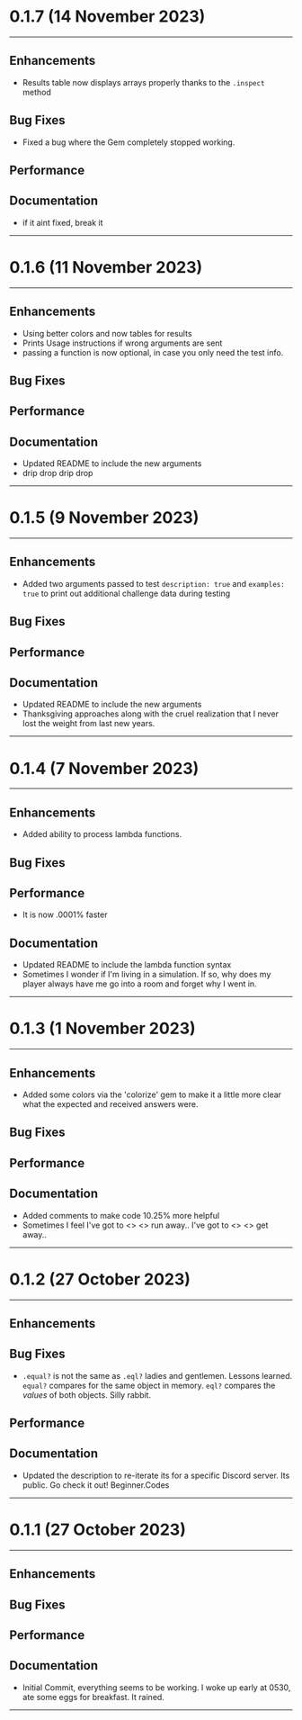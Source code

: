 # 0.1.7 (14 November 2023)

---

## Enhancements

- Results table now displays arrays properly thanks to the `.inspect` method

## Bug Fixes

- Fixed a bug where the Gem completely stopped working. 

## Performance

## Documentation

- if it aint fixed, break it

---
# 0.1.6 (11 November 2023)

---

## Enhancements

- Using better colors and now tables for results
- Prints Usage instructions if wrong arguments are sent
- passing a function is now optional, in case you only need the test info.

## Bug Fixes

## Performance

## Documentation

- Updated README to include the new arguments
- drip drop drip drop

---
# 0.1.5 (9 November 2023)

---

## Enhancements

- Added two arguments passed to test `description: true` and `examples: true` to print out additional challenge data during testing

## Bug Fixes

## Performance

## Documentation

- Updated README to include the new arguments
- Thanksgiving approaches along with the cruel realization that I never lost the weight from last new years.

---

# 0.1.4 (7 November 2023)

---

## Enhancements

- Added ability to process lambda functions. 

## Bug Fixes

## Performance

- It is now .0001% faster

## Documentation

- Updated README to include the lambda function syntax
- Sometimes I wonder if I'm living in a simulation. If so, why does my player always have me go into a room and forget why I went in.

---

# 0.1.3 (1 November 2023)

---

## Enhancements

- Added some colors via the 'colorize' gem to make it a little more clear what the expected and received answers were.

## Bug Fixes

## Performance

## Documentation

- Added comments to make code 10.25% more helpful
- Sometimes I feel I've got to <> <> run away.. I've got to <> <> get away..

---

# 0.1.2 (27 October 2023)

---

## Enhancements

## Bug Fixes

- `.equal?` is not the same as `.eql?` ladies and gentlemen. Lessons learned. `equal?` compares for the same object in memory. `eql?` compares the *values* of both objects. Silly rabbit.
## Performance

## Documentation

- Updated the description to re-iterate its for a specific Discord server. Its public. Go check it out! Beginner.Codes

---

# 0.1.1 (27 October 2023)

---

## Enhancements

## Bug Fixes

## Performance

## Documentation
 
- Initial Commit, everything seems to be working. I woke up early at 0530, ate some eggs for breakfast. It rained.

---